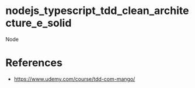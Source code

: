 # nodejs_typescript_tdd_clean_architecture_e_solid
Node

# References
* https://www.udemy.com/course/tdd-com-mango/